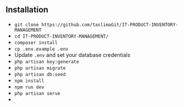 ## Installation

-   `git clone https://github.com/taslimaGit/IT-PRODUCT-INVENTORY-MANAGEMENT`
-   `cd IT-PRODUCT-INVENTORY-MANAGEMENT/`
-   `composer install`
-   `cp .env.example .env`
-   Update `.env` and set your database credentials
-   `php artisan key:generate`
-   `php artisan migrate`
-   `php artisan db:seed`
-   `npm install`
-   `npm run dev`
-   `php artisan serve`
-

